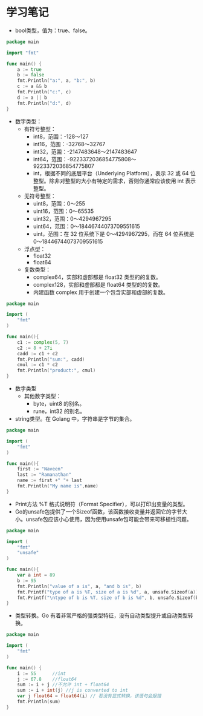 # 学习笔记

* bool类型，值为：true、false。
```go
package main

import "fmt"

func main() {
	a := true
	b := false
	fmt.Println("a:", a, "b:", b)
	c := a && b
	fmt.Println("c:", c)
	d := a || b
	fmt.Println("d:", d)
}
```
* 数字类型：
    * 有符号整型：
		* int8，范围：-128～127
		* int16，范围：-32768～32767
		* int32，范围：-2147483648～2147483647
		* int64，范围：-9223372036854775808～9223372036854775807
		* int，根据不同的底层平台（Underlying Platform），表示 32 或 64 位整型。除非对整型的大小有特定的需求，否则你通常应该使用 int 表示整型。
	* 无符号整型：
		* uint8，范围：0～255
		* uint16，范围：0～65535
		* uint32，范围：0～4294967295
		* uint64，范围：0～18446744073709551615
		* uint，范围：在 32 位系统下是 0～4294967295，而在 64 位系统是 0～18446744073709551615
	* 浮点型：
	    * float32
		* float64
	* 复数类型：
		* complex64，实部和虚部都是 float32 类型的的复数。
		* complex128，实部和虚部都是 float64 类型的的复数。
		* 内建函数 complex 用于创建一个包含实部和虚部的复数。
```go
package main

import (
	"fmt"
)

func main(){
	c1 := complex(5, 7)
	c2 := 8 + 27i
	cadd := c1 + c2
	fmt.Println("sum:", cadd)
	cmul := c1 * c2
	fmt.Println("product:", cmul)
}
```
* 数字类型
	* 其他数字类型：
		* byte，uint8 的别名。
		* rune，int32 的别名。
* string类型。在 Golang 中，字符串是字节的集合。
```go
package main

import (
	"fmt"
)

func main(){
	first := "Naveen"
	last := "Ramanathan"
	name := first +" "+ last
	fmt.Println("My name is",name)
}
```
* Print方法 %T 格式说明符（Format Specifier），可以打印出变量的类型。
* Go的unsafe包提供了一个Sizeof函数，该函数接收变量并返回它的字节大小。unsafe包应该小心使用，因为使用unsafe包可能会带来可移植性问题。
```go
package main

import (
	"fmt"
	"unsafe"
)

func main(){
	var a int = 89
	b := 95
	fmt.Println("value of a is", a, "and b is", b)
	fmt.Printf("type of a is %T, size of a is %d", a, unsafe.Sizeof(a)) // a 的类型和大小
	fmt.Printf("\ntype of b is %T, size of b is %d", b, unsafe.Sizeof(b)) // b 的类型和大小
}
```
* 类型转换。Go 有着非常严格的强类型特征，没有自动类型提升或自动类型转换。
```go
package main

import (
	"fmt"
)

func main() {
	i := 55      //int
	j := 67.8    //float64
	sum := i + j //不允许 int + float64
	sum := i + int(j) //j is converted to int
	var j float64 = float64(i) // 若没有显式转换，该语句会报错
	fmt.Println(sum)
}
```
